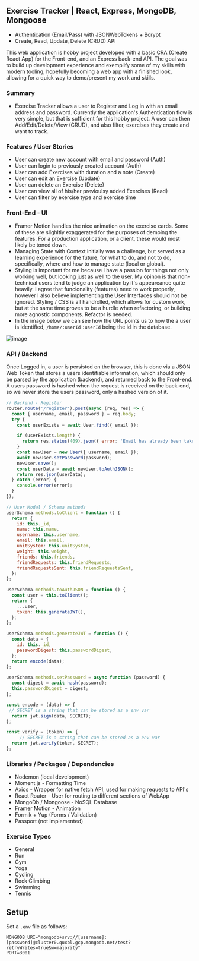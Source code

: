 ## Exercise Tracker | React, Express, MongoDB, Mongoose

- Authentication (Email/Pass) with JSONWebTokens + Bcrypt
- Create, Read, Update, Delete (CRUD) API

This web application is hobby project developed with a basic CRA (Create React App) for the Front-end, and an Express back-end API. The goal was to build up development experience and exemplify some of my skills with modern tooling, hopefully becoming a web app with a finished look, allowing for a quick way to demo/present my work and skills.

### Summary

- Exercise Tracker allows a user to Register and Log in with an email address and password. Currently the application's Authentication flow is very simple, but that is sufficient for this hobby project. A user can then Add/Edit/Delete/View (CRUD), and also filter, exercises they create and want to track.

### Features / User Stories

- User can create new account with email and password (Auth)
- User can login to previously created account (Auth)
- User can add Exercises with duration and a note (Create)
- User can edit an Exercise (Update)
- User can delete an Exercise (Delete)
- User can view all of his/her previoulsy added Exercises (Read)
- User can filter by exercise type and exercise time

### Front-End - UI

- Framer Motion handles the nice animation on the exercise cards. Some of these are slighltly exaggerated for the purposes of demoing the features. For a production application, or a client, these would most likely be toned down.
- Managing State with Context initially was a challenge, but served as a learning experience for the future, for what to do, and not to do, specifically, where and how to manage state (local or global).
- Styling is important for me because I have a passion for things not only working well, but looking just as well to the user. My opinon is that non-technical users tend to judge an application by it's appeareance quite heavily. I agree that funcionality (features) need to work properly, however I also believe implementing the User Interfaces should not be ignored. Styling / CSS is all handrolled, which allows for custom work, but at the same time proves to be a hurdle when refactoring, or building more agnostic components. Refactor is needed.
- In the image below we can see how the URL points us to how the a user is identified, `/home/:userId` `:userId` being the id in the database.

![image](https://user-images.githubusercontent.com/22927002/169090567-3ca49c42-892f-4bdc-ab1d-9bdc0d5dfe4e.png)

### API / Backend

Once Logged in, a user is persisted on the browser, this is done via a JSON Web Token that stores a users identifiable information, which should only be parsed by the application (backend), and returned back to the Front-end. A users password is hashed when the request is received on the back-end, so we never store the users password, only a hashed version of it.

```JavaScript
// Backend - Register
router.route('/register').post(async (req, res) => {
  const { username, email, password } = req.body;
  try {
    const userExists = await User.find({ email });

    if (userExists.length) {
      return res.status(409).json({ error: 'Email has already been taken' });
    }
    const newUser = new User({ username, email });
    await newUser.setPassword(password);
    newUser.save();
    const userData = await newUser.toAuthJSON();
    return res.json(userData);
  } catch (error) {
    console.error(error);
  }
});

// User Modal / Schema methods
userSchema.methods.toClient = function () {
  return {
    id: this._id,
    name: this.name,
    username: this.username,
    email: this.email,
    unitSystem: this.unitSystem,
    weight: this.weight,
    friends: this.friends,
    friendRequests: this.friendRequests,
    friendRequestsSent: this.friendRequestsSent,
  };
};

userSchema.methods.toAuthJSON = function () {
  const user = this.toClient();
  return {
    ...user,
    token: this.generateJWT(),
  };
};

userSchema.methods.generateJWT = function () {
  const data = {
    id: this._id,
    passwordDigest: this.passwordDigest,
  };
  return encode(data);
};

userSchema.methods.setPassword = async function (password) {
  const digest = await hash(password);
  this.passwordDigest = digest;
};

const encode = (data) => {
 // SECRET is a string that can be stored as a env var
  return jwt.sign(data, SECRET);
};

const verify = (token) => {
     // SECRET is a string that can be stored as a env var
  return jwt.verify(token, SECRET);
};
```

### Libraries / Packages / Dependencies

- Nodemon (local development)
- Moment.js - Formatting Time
- Axios - Wrapper for native fetch API, used for making requests to API's
- React Router - User for routing to different sections of WebApp
- MongoDb / Mongoose - NoSQL Database
- Framer Motion - Animation
- Formik + Yup (Forms / Validation)
- Passport (not implemented)

### Exercise Types

- General
- Run
- Gym
- Yoga
- Cycling
- Rock Climbing
- Swimming
- Tennis

## Setup

Set a `.env` file as follows:

```Environmental Variable
MONGODB_URI="mongodb+srv://[username]:[password]@cluster0.quxbl.gcp.mongodb.net/test?retryWrites=true&w=majority"
PORT=3001
```
